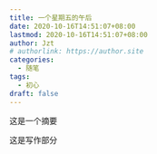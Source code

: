 ```yaml
---
title: 一个星期五的午后
date: 2020-10-16T14:51:07+08:00
lastmod: 2020-10-16T14:51:07+08:00
author: Jzt
# authorlink: https://author.site
categories:
  - 随笔
tags:
  - 初心
draft: false
---
```


这是一个摘要

<!--more-->

这是写作部分
